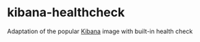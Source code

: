 # kibana-healthcheck

Adaptation of the popular <a href="https://hub.docker.com/_/elasticsearch">Kibana</a> image with built-in health check
